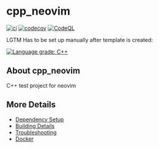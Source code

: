 # cpp_neovim

[![ci](https://github.com/c60cb859/cpp_neovim/actions/workflows/ci.yml/badge.svg)](https://github.com/c60cb859/cpp_neovim/actions/workflows/ci.yml)
[![codecov](https://codecov.io/gh/c60cb859/cpp_neovim/branch/main/graph/badge.svg)](https://codecov.io/gh/c60cb859/cpp_neovim)
[![CodeQL](https://github.com/c60cb859/cpp_neovim/actions/workflows/codeql-analysis.yml/badge.svg)](https://github.com/c60cb859/cpp_neovim/actions/workflows/codeql-analysis.yml)

LGTM Has to be set up manually after template is created:

[![Language grade: C++](https://img.shields.io/lgtm/grade/cpp/github/c60cb859/cpp_neovim)](https://lgtm.com/projects/g/c60cb859/cpp_neovim/context:cpp)

## About cpp_neovim
C++ test project for neovim


## More Details

 * [Dependency Setup](README_dependencies.md)
 * [Building Details](README_building.md)
 * [Troubleshooting](README_troubleshooting.md)
 * [Docker](README_docker.md)
